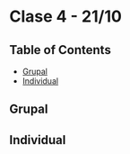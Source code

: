 # Clase 4 - 21/10 <!-- omit in toc -->
## Table of Contents <!-- omit in toc -->
- [Grupal](#grupal)
- [Individual](#individual)
## Grupal

## Individual
